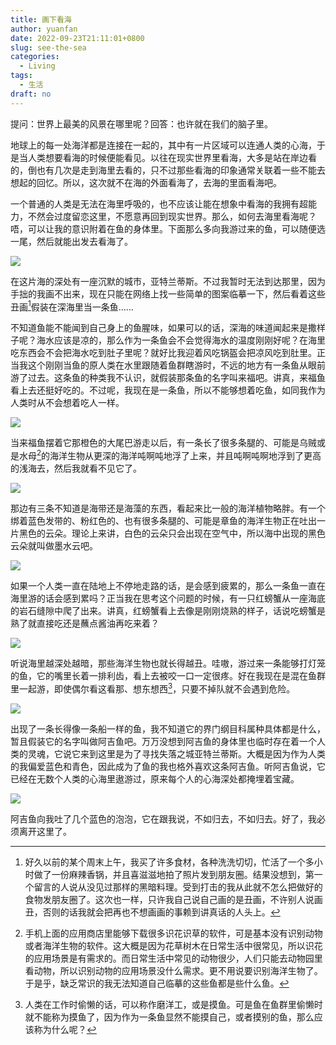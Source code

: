 ```yaml
---
title: 画下看海
author: yuanfan
date: 2022-09-23T21:11:01+0800
slug: see-the-sea
categories:
  - Living
tags:
  - 生活
draft: no
---
```


提问：世界上最美的风景在哪里呢？回答：也许就在我们的脑子里。

<!--more-->

地球上的每一处海洋都是连接在一起的，其中有一片区域可以连通人类的心海，于是当人类想要看海的时候便能看见。以往在现实世界里看海，大多是站在岸边看的，倒也有几次是走到海里去看的，只不过那些看海的印象通常关联着一些不能去想起的回忆。所以，这次就不在海的外面看海了，去海的里面看海吧。

一个普通的人类是无法在海里呼吸的，也不应该让能在想象中看海的我拥有超能力，不然会过度留恋这里，不愿意再回到现实世界。那么，如何去海里看海呢？唔，可以让我的意识附着在鱼的身体里。下面那么多向我游过来的鱼，可以随便选一尾，然后就能出发去看海了。

![](https://yuanfan.rbind.io/images/2022/2022-09-23-7.jpg)

在这片海的深处有一座沉默的城市，亚特兰蒂斯。不过我暂时无法到达那里，因为手拙的我画不出来，现在只能在网络上找一些简单的图案临摹一下，然后看着这些丑画[^1]假装在深海里当一条鱼……

不知道鱼能不能闻到自己身上的鱼腥味，如果可以的话，深海的味道闻起来是撒样子呢？海水应该是凉的，那么作为一条鱼会不会觉得海水的温度刚刚好呢？在海里吃东西会不会把海水吃到肚子里呢？就好比我迎着风吃锅盔会把凉风吃到肚里。正当我这个刚刚当鱼的原人类在水里跟随着鱼群瞎游时，不远的地方有一条鱼从眼前游了过去。这条鱼的种类我不认识，就假装那条鱼的名字叫来福吧。讲真，来福鱼看上去还挺好吃的。不过呢，我现在是一条鱼，所以不能够想着吃鱼，如同我作为人类时从不会想着吃人一样。

![](https://yuanfan.rbind.io/images/2022/2022-09-23-1.jpg)

当来福鱼摆着它那橙色的大尾巴游走以后，有一条长了很多条腿的、可能是乌贼或是水母[^2]的海洋生物从更深的海洋吨啊吨地浮了上来，并且吨啊吨啊地浮到了更高的浅海去，然后我就看不见它了。

![](https://yuanfan.rbind.io/images/2022/2022-09-23-2.jpg)

那边有三条不知道是海带还是海藻的东西，看起来比一般的海洋植物略胖。有一个绑着蓝色发带的、粉红色的、也有很多条腿的、可能是章鱼的海洋生物正在吐出一片黑色的云朵。理论上来讲，白色的云朵只会出现在空气中，所以海中出现的黑色云朵就叫做墨水云吧。

![](https://yuanfan.rbind.io/images/2022/2022-09-23-3.jpg)

如果一个人类一直在陆地上不停地走路的话，是会感到疲累的，那么一条鱼一直在海里游的话会感到累吗？正当我在思考这个问题的时候，有一只红螃蟹从一座海底的岩石缝隙中爬了出来。讲真，红螃蟹看上去像是刚刚烧熟的样子，话说吃螃蟹是熟了就直接吃还是蘸点酱油再吃来着？

![](https://yuanfan.rbind.io/images/2022/2022-09-23-4.jpg)

听说海里越深处越暗，那些海洋生物也就长得越丑。哇嗷，游过来一条能够打灯笼的鱼，它的嘴里长着一排利齿，看上去被咬一口一定很疼。好在我现在是混在鱼群里一起游，即使偶尔看这看那、想东想西[^3]，只要不掉队就不会遇到危险。

![](https://yuanfan.rbind.io/images/2022/2022-09-23-5.jpg)

出现了一条长得像一条船一样的鱼，我不知道它的界门纲目科属种具体都是什么，暂且假装它的名字叫做阿吉鱼吧。万万没想到阿吉鱼的身体里也临时存在着一个人类的灵魂，它说它来到这里是为了寻找失落之城亚特兰蒂斯。大概是因为作为人类的我偏爱蓝色和青色，因此成为了鱼的我也格外喜欢这条阿吉鱼。听阿吉鱼说，它已经在无数个人类的心海里遨游过，原来每个人的心海深处都掩埋着宝藏。

![](https://yuanfan.rbind.io/images/2022/2022-09-23-6.jpg)

阿吉鱼向我吐了几个蓝色的泡泡，它在跟我说，不如归去，不如归去。好了，我必须离开这里了。

[^1]:好久以前的某个周末上午，我买了许多食材，各种洗洗切切，忙活了一个多小时做了一份麻辣香锅，并且喜滋滋地拍了照片发到朋友圈。结果没想到，第一个留言的人说从没见过那样的黑暗料理。受到打击的我从此就不怎么把做好的食物发朋友圈了。这次也一样，只许我自己说自己画的是丑画，不许别人说画丑，否则的话我就会把再也不想画画的事赖到讲真话的人头上。

[^2]:手机上面的应用商店里能够下载很多识花识草的软件，可是基本没有识别动物或者海洋生物的软件。这大概是因为花草树木在日常生活中很常见，所以识花的应用场景是有需求的。而日常生活中常见的动物很少，人们只能去动物园里看动物，所以识别动物的应用场景没什么需求。更不用说要识别海洋生物了。于是乎，缺乏常识的我无法知道自己临摹的这些鱼都是些什么鱼。

[^3]:人类在工作时偷懒的话，可以称作磨洋工，或是摸鱼。可是鱼在鱼群里偷懒时就不能称为摸鱼了，因为作为一条鱼显然不能摸自己，或者摸别的鱼，那么应该称为什么呢？


